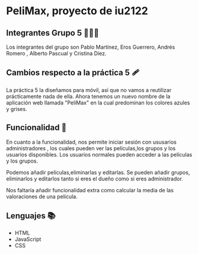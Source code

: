 # PeliMax, proyecto de iu2122
## Integrantes Grupo 5 🧑‍🤝‍🧑

Los integrantes del grupo son Pablo Martínez, Eros Guerrero, Andrés Romero , Alberto Pascual y Cristina Díez.

## Cambios respecto a la práctica 5 🩹
La práctica 5 la diseñamos para móvil, así que no vamos a reutilizar prácticamente nada de ella. Ahora tenemos un nuevo nombre de la aplicación web llamada "PeliMax" en la cual predominan los colores azules y grises. 

## Funcionalidad 🤖
En cuanto a la funcionalidad, nos permite iniciar sesión con ususarios administradores , los cuales pueden ver las películas,los grupos y los usuarios disponibles.
Los usuarios normales pueden acceder a las películas y los grupos.

Podemos añadir películas,eliminarlas y editarlas. 
Se pueden añadir grupos, eliminarlos y editarlos tanto si eres el dueño como si eres administrador.

Nos faltaría añadir funcionalidad extra como calcular la media de las valoraciones de una película.

## Lenguajes 📚

- HTML
- JavaScript
- CSS

